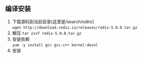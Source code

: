 ## 编译安装  
1. 下载源码到当前目录(这里是/search/odin/)  
`wget http://download.redis.io/releases/redis-5.0.8.tar.gz`  
2. 解压
`tar zxvf redis-5.0.8.tar.gz`  
3. 安装依赖  
`yum -y install gcc gcc-c++ kernel-devel`  
4. 安装  
